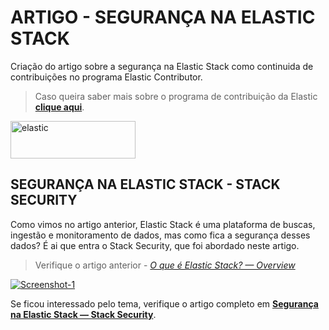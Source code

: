 # ARTIGO - SEGURANÇA NA ELASTIC STACK 
Criação do artigo sobre a segurança na Elastic Stack como continuida de contribuições no programa Elastic Contributor.

>Caso queira saber mais sobre o programa de contribuição da Elastic [**clique aqui**](https://www.elastic.co/pt/community/contributor).

<a href="https://ibb.co/56cKBBj"><img src="https://i.ibb.co/XbJYSS5/elastic.png" alt="elastic" width="200" height="60" border="0"></a>

## SEGURANÇA NA ELASTIC STACK - STACK SECURITY
Como vimos no artigo anterior, Elastic Stack é uma plataforma de buscas, ingestão e monitoramento de dados, mas como fica a segurança desses dados? É ai que entra o Stack Security, que foi abordado neste artigo.

> Verifique o artigo anterior - [*O que é Elastic Stack? — Overview*](https://medium.com/@rafael.mmedeiros/o-que-%C3%A9-elastic-stack-overview-338bcb31be49)

<a href="https://ibb.co/T0G5GgF"><img src="https://i.ibb.co/LgyfyZ2/Screenshot-1.png" alt="Screenshot-1" border="0"></a>

Se ficou interessado pelo tema, verifique o artigo completo em [**Segurança na Elastic Stack — Stack Security**](https://medium.com/@rafael.mmedeiros/seguran%C3%A7a-na-elastic-stack-stack-security-eb295db9fc3e).

